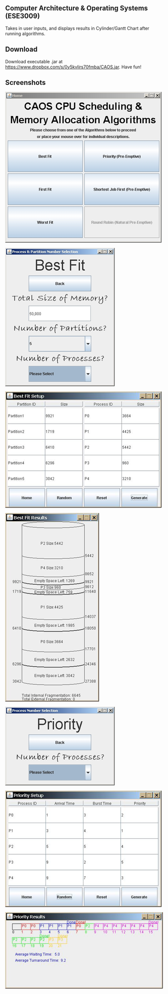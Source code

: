 ## Computer Architecture & Operating Systems (ESE3009)

Takes in user inputs, and displays results in Cylinder/Gantt Chart after running algorithms.

## Download

Download executable .jar at https://www.dropbox.com/s/0y5kvlirs70fmba/CAOS.jar. Have fun!

## Screenshots

![main](screenshots/Main.jpeg)

![bf popup](screenshots/MMPopup1.jpeg)

![bf setup](screenshots/BFSetup.jpeg)

![bf results](screenshots/BFCylinder.jpeg)

![priority popup](screenshots/CSPopup1.jpeg)

![priority setup](screenshots/PrioritySetup.jpeg)

![priority gc](screenshots/PriorityGC.jpg)

